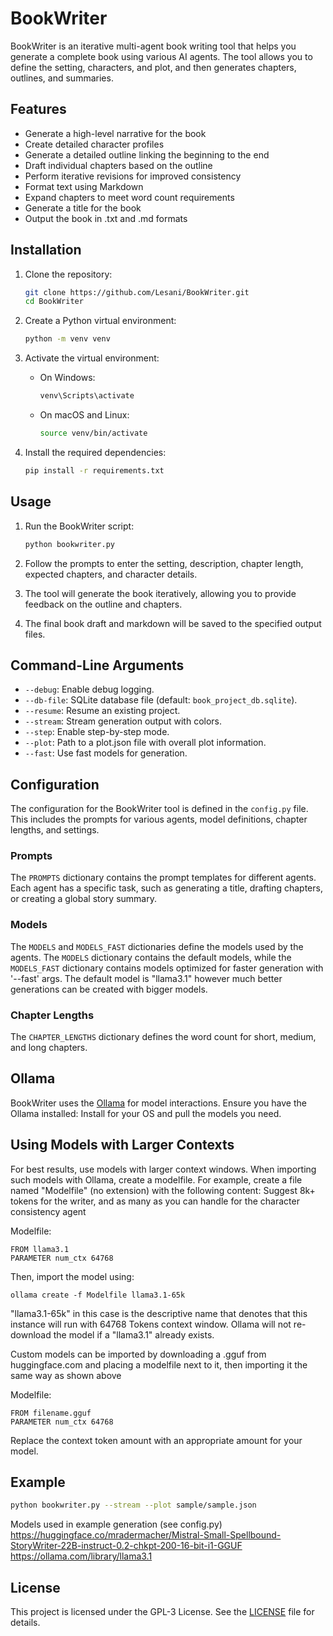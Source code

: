 # BookWriter

BookWriter is an iterative multi-agent book writing tool that helps you generate a complete book using various AI agents. The tool allows you to define the setting, characters, and plot, and then generates chapters, outlines, and summaries.

## Features

- Generate a high-level narrative for the book
- Create detailed character profiles
- Generate a detailed outline linking the beginning to the end
- Draft individual chapters based on the outline
- Perform iterative revisions for improved consistency
- Format text using Markdown
- Expand chapters to meet word count requirements
- Generate a title for the book
- Output the book in .txt and .md formats

## Installation

1. Clone the repository:

    ```sh
    git clone https://github.com/Lesani/BookWriter.git
    cd BookWriter
    ```

2. Create a Python virtual environment:

    ```sh
    python -m venv venv
    ```

3. Activate the virtual environment:

    - On Windows:

        ```sh
        venv\Scripts\activate
        ```

    - On macOS and Linux:

        ```sh
        source venv/bin/activate
        ```

4. Install the required dependencies:

    ```sh
    pip install -r requirements.txt
    ```

## Usage

1. Run the BookWriter script:

    ```sh
    python bookwriter.py
    ```

2. Follow the prompts to enter the setting, description, chapter length, expected chapters, and character details.

3. The tool will generate the book iteratively, allowing you to provide feedback on the outline and chapters.

4. The final book draft and markdown will be saved to the specified output files.

## Command-Line Arguments

- `--debug`: Enable debug logging.
- `--db-file`: SQLite database file (default: `book_project_db.sqlite`).
- `--resume`: Resume an existing project.
- `--stream`: Stream generation output with colors.
- `--step`: Enable step-by-step mode.
- `--plot`: Path to a plot.json file with overall plot information.
- `--fast`: Use fast models for generation.

## Configuration

The configuration for the BookWriter tool is defined in the `config.py` file. This includes the prompts for various agents, model definitions, chapter lengths, and settings.

### Prompts

The `PROMPTS` dictionary contains the prompt templates for different agents. Each agent has a specific task, such as generating a title, drafting chapters, or creating a global story summary.

### Models

The `MODELS` and `MODELS_FAST` dictionaries define the models used by the agents. The `MODELS` dictionary contains the default models, while the `MODELS_FAST` dictionary contains models optimized for faster generation with '--fast' args.
The default model is "llama3.1" however much better generations can be created with bigger models.

### Chapter Lengths

The `CHAPTER_LENGTHS` dictionary defines the word count for short, medium, and long chapters.

## Ollama

BookWriter uses the [Ollama](https://ollama.com) for model interactions. Ensure you have the Ollama installed:
Install for your OS and pull the models you need.

## Using Models with Larger Contexts

For best results, use models with larger context windows. When importing such models with Ollama, create a modelfile. For example, create a file named "Modelfile" (no extension) with the following content:
Suggest 8k+ tokens for the writer, and as many as you can handle for the character consistency agent

Modelfile:
```
FROM llama3.1
PARAMETER num_ctx 64768
```

Then, import the model using:
```
ollama create -f Modelfile llama3.1-65k
```

"llama3.1-65k" in this case is the descriptive name that denotes that this instance will run with 64768 Tokens context window.
Ollama will not re-download the model if a "llama3.1" already exists.

Custom models can be imported by downloading a .gguf from huggingface.com and placing a modelfile next to it, then importing it the same way as shown above

Modelfile:
```
FROM filename.gguf
PARAMETER num_ctx 64768
```

Replace the context token amount with an appropriate amount for your model.

## Example

```sh
python bookwriter.py --stream --plot sample/sample.json
```

Models used in example generation (see config.py)
https://huggingface.co/mradermacher/Mistral-Small-Spellbound-StoryWriter-22B-instruct-0.2-chkpt-200-16-bit-i1-GGUF
https://ollama.com/library/llama3.1

## License

This project is licensed under the GPL-3 License. See the [LICENSE](LICENSE) file for details.